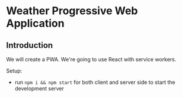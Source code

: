 # Weather Progressive Web Application

## Introduction
We will create a PWA. We're going to use React with service workers.


Setup:
- run ```npm i && npm start``` for both client and server side to start the development server
